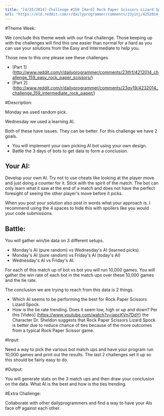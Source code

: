 ```yaml
---
title: "[4/25/2014] Challenge #159 [Hard] Rock Paper Scissors Lizard Spock - Part 3 Battle Bots"
url: "https://old.reddit.com/r/dailyprogrammer/comments/23yinj/4252014_challenge_159_hard_rock_paper_scissors/"
---
```


#Theme Week:

We conclude this theme week with our final challenge. Those keeping up with the challenges will find this one easier than normal for a hard as you can use your solutions from the Easy and Intermediate to help you.

Those new to this one please see these challenges

* [Part 1] (http://www.reddit.com/r/dailyprogrammer/comments/23lfrf/4212014_challenge_159_easy_rock_paper_scissors/)
* [Part 2] (http://www.reddit.com/r/dailyprogrammer/comments/23qy19/4232014_challenge_159_intermediate_rock_paper/)

#Description:

Monday we used random pick.

Wednesday we used a learning AI.


Both of these have issues. They can be better. For this challenge we have 2 goals.

* You will implement your own picking AI bot using your own design.
* Battle the 3 days of bots to get data to form a conclusion.

## Your AI:

Develop your own AI. Try not to use cheats like looking at the player move and just doing a counter for it. Stick with the spirit of the match. The bot can only learn what it saw at the end of a match and does not have the perfect foresight of seeing the other player's move before it picks.


When you post your solution also post in words what your approach is. I recommend using the 4 spaces to hide this with spoilers like you would your code submissions.


## Battle:

You will gather win/tie data on 3 different setups. 

* Monday's AI (pure random) vs Wednesday's AI (learned picks) 
* Monday's AI (pure random) vs Friday's AI (today's AI)
* Wednesday's AI vs Friday's AI.

For each of this match up of bot vs bot you will run 10,000 games. You will gather the win rate of each bot in the match ups over these 10,000 games and the tie rate.

The conclusion we are trying to reach from this data is 2 things.

* Which AI seems to be performing the best for Rock Paper Scissors Lizard Spock.
* How is the tie rate trending. Does it seem low, high or up and down? Per this [Video] (https://www.youtube.com/watch?v=iapcKVn7DdY) the Character Dr. Sheldon suggests that Rock Paper Scissors Lizard Spock is better due to reduce chance of ties because of the more outcomes from a typical Rock Paper Scissor game.

#Input:

Need a way to pick the various bot match ups and have your program run 10,000 games and print out the results. The last 2 challenges set it up so this should be fairly easy to do.


#Output:


You will generate stats on the 3 match ups and then draw your conclusion on the data. What AI is the best and how is the ties trending.


#Extra Challenge:

Collaborate with other dailyprogrammers and find a way to have your AIs face off against each other.
